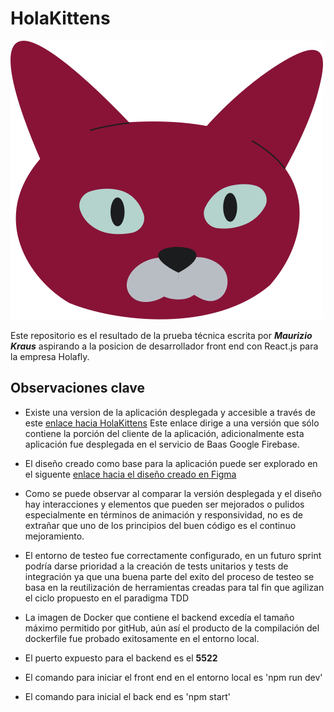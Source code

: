 # HolaKittens

![HolaKittens](frontEnd/src/Assets/Illustrations/redCatFace.svg)

Este repositorio es el resultado de la prueba técnica escrita por
**_Maurizio Kraus_** aspirando a la posicion de desarrollador front end
con React.js para la empresa Holafly.

## Observaciones clave

- Existe una version de la aplicación desplegada y accesible a través
  de este [enlace hacia HolaKittens](https://holakittens-ffa74.firebaseapp.com/)
  Este enlace dirige a una versión que sólo contiene la porción del
  cliente de la aplicación, adicionalmente esta aplicación fue desplegada
  en el servicio de Baas Google Firebase.

- El diseño creado como base para la aplicación puede ser explorado en
  el siguente [enlace hacia el diseño creado en Figma](https://www.figma.com/file/5VcSWbnw8UKWAV0XTkfA0J/HolaKittens?node-id=0%3A1&t=0c4UqN7e3DJxNSRE-1)

- Como se puede observar al comparar la versión desplegada y el diseño
  hay interacciones y elementos que pueden ser mejorados o pulidos
  especialmente en términos de animación y responsividad, no es de extrañar
  que uno de los principios del buen código es el continuo mejoramiento.

- El entorno de testeo fue correctamente configurado, en un futuro sprint
  podría darse prioridad a la creación de tests unitarios y tests de integración
  ya que una buena parte del exito del proceso de testeo se basa en la
  reutilización de herramientas creadas para tal fin que agilizan el ciclo
  propuesto en el paradigma TDD

- La imagen de Docker que contiene el backend excedía el tamaño máximo
  permitido por gitHub, aún así el producto de la compilación del dockerfile
  fue probado exitosamente en el entorno local.

- El puerto expuesto para el backend es el **5522**

- El comando para iniciar el front end en el entorno local es 'npm run dev'

- El comando para inicial el back end es 'npm start'
